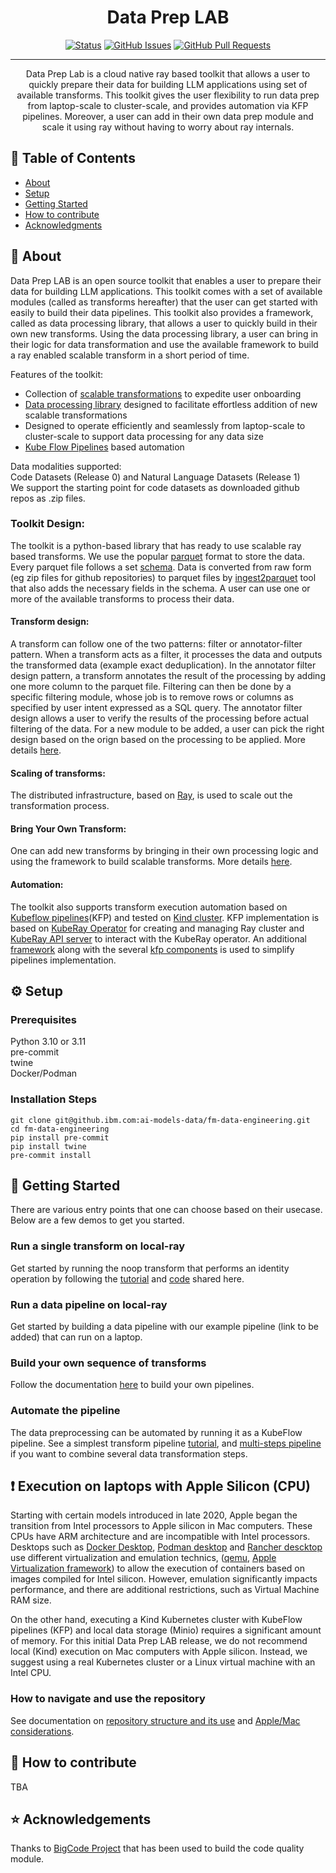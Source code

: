 

<h1 align="center">Data Prep LAB </h1>

<div align="center">

  [![Status](https://img.shields.io/badge/status-active-success.svg)]() 
  [![GitHub Issues](https://img.shields.io/github/issues/kylelobo/The-Documentation-Compendium.svg)](https://github.ibm.com/ai-models-data/fm-data-engineering/issues)
  [![GitHub Pull Requests](https://img.shields.io/github/issues-pr/kylelobo/The-Documentation-Compendium.svg)](https://github.ibm.com/ai-models-data/fm-data-engineering/pulls)
</div>

---

<p align="center"> Data Prep Lab is a cloud native ray based toolkit that allows a user to quickly prepare their data for building LLM applications using set of available transforms. This toolkit gives the user flexibility to run data prep from laptop-scale to cluster-scale, and provides automation via KFP pipelines. Moreover, a user can add in their own data prep module and scale it using ray without having to worry about ray internals. 
    <br> 
</p>

## 📝 Table of Contents
- [About](#about)
- [Setup](#setup)
- [Getting Started](#getting_started)
- [How to contribute](#contribute_steps)
- [Acknowledgments](#acknowledgement)

## &#x1F4D6; About <a name = "about"></a>

Data Prep LAB is an open source toolkit that enables a user to prepare their data for building LLM applications. This toolkit comes with a set of available modules (called as transforms hereafter) that the user can get started with easily to build their data pipelines. This toolkit also provides a framework, called as data processing library, that allows a user to quickly build in their own new transforms. Using the data processing library, a user can bring in their logic for data transformation and use the available framework to build a ray enabled scalable transform in a short period of time. 

Features of the toolkit: 
- Collection of [scalable transformations](transforms) to expedite user onboarding
- [Data processing library](data-processing-lib/README.md) designed to facilitate effortless addition of new scalable transformations
- Designed to operate efficiently and seamlessly from laptop-scale to cluster-scale to support data processing for any data size
- [Kube Flow Pipelines](https://www.kubeflow.org/docs/components/pipelines/v1/introduction/) based automation 

Data modalities supported: \
Code Datasets (Release 0)  and Natural Language Datasets (Release 1)\
We support the starting point for code datasets as downloaded github repos as .zip files. 

### Toolkit Design: 
The toolkit is a python-based library that has ready to use scalable ray based transforms. We use the popular [parquet](https://arrow.apache.org/docs/python/parquet.html) format to store the data. Every parquet file follows a set [schema](https://github.ibm.com/ai-models-data/fm-data-engineering/tree/dev/tools/ingest2parquet). Data is converted from raw form (eg zip files for github repositories) to parquet files by [ingest2parquet](https://github.ibm.com/ai-models-data/fm-data-engineering/tree/dev/tools/ingest2parquet) tool that also adds the necessary fields in the schema.  A user can use one or more of the available transforms to process their data. 

#### Transform design: 
A transform can follow one of the two patterns: filter or annotator-filter pattern. When a transform acts as a filter, it processes the data and outputs the transformed data (example exact deduplication). In the annotator filter design pattern, a transform annotates the result of the processing by adding one more column to the parquet file. Filtering can then be done by a specific filtering module, whose job is to remove rows or columns as specified by user intent expressed as a SQL query. The annotator filter design allows a user to verify the results of the processing before actual filtering of the data. For a new module to be added, a user can pick the right design based on the orign based on the processing to be applied. More details [here](transforms/README.md). 

#### Scaling of transforms: 
The distributed infrastructure, based on [Ray](https://docs.ray.io/en/latest/index.html), is used to scale out the transformation process.

#### Bring Your Own Transform: 
One can add new transforms by bringing in their own processing logic and using the framework to build scalable transforms. More details [here](data-processing-lib/doc/overview.md). 

#### Automation: 
The toolkit also supports transform execution automation based on 
[Kubeflow pipelines](https://www.kubeflow.org/docs/components/pipelines/v1/introduction/)(KFP) and
tested on [Kind cluster](https://kind.sigs.k8s.io/). KFP implementation is based on [KubeRay Operator](https://docs.ray.io/en/master/cluster/kubernetes/getting-started.html)
for creating and managing Ray cluster and [KubeRay API server](https://github.com/ray-project/kuberay/tree/master/apiserver)
to interact with the KubeRay operator. An additional [framework](kfp/kfp_support_lib) along with the several
[kfp components](kfp/kfp_ray_components) is used to simplify pipelines implementation.




## &#x2699; Setup <a name = "setup"></a>


### Prerequisites

Python 3.10 or 3.11 \
pre-commit\
twine \
Docker/Podman


### Installation Steps

```shell
git clone git@github.ibm.com:ai-models-data/fm-data-engineering.git
cd fm-data-engineering
pip install pre-commit
pip install twine
pre-commit install
```

## &#x1F680; Getting Started <a name = "getting_started"></a>

There are various entry points that one can choose based on their usecase. Below are a few demos to get you started. 

### Run a single transform on local-ray
Get started by running the noop transform that performs an identity operation by following the [tutorial](data-processing-lib/doc/simplest-transform-tutorial.md) and [code](https://github.ibm.com/ai-models-data/fm-data-engineering/tree/dev/transforms/universal/noop) shared here. 

### Run a data pipeline on local-ray
Get started by building a data pipeline with our example pipeline (link to be added) that can run on a laptop. 

### Build your own sequence of transforms
Follow the documentation [here](doc/data-processing.md) to build your own pipelines. 

### Automate the pipeline
The data preprocessing can be automated by running it as a KubeFlow pipeline. See a simplest transform pipeline [tutorial](.kfp/doc/simple_transform_pipeline.md),
and [multi-steps pipeline](https://github.ibm.com/ai-models-data/fm-data-engineering/blob/dev/kfp/doc/multi_transform_pipeline.md) 
if you want to combine several data transformation steps.

## &#x2757; Execution on laptops with Apple Silicon (CPU) 
Starting with certain models introduced in late 2020, Apple began the transition from Intel processors to Apple silicon in Mac computers. 
These CPUs have ARM architecture and are incompatible with Intel processors. Desktops such as [Docker Desktop](https://www.docker.com/products/docker-desktop/),
[Podman desktop](https://podman-desktop.io/) and [Rancher descktop](https://docs.rancherdesktop.io/) use different virtualization and emulation technics,
([qemu](https://www.qemu.org/), [Apple Virtualization framework](https://developer.apple.com/documentation/virtualization)) 
to allow the execution of containers based on images compiled for Intel silicon. However, emulation significantly 
impacts performance, and there are additional restrictions, such as Virtual Machine RAM size.     

On the other hand, executing a Kind Kubernetes cluster with KubeFlow pipelines (KFP) and local data storage (Minio) 
requires a significant amount of memory. For this initial Data Prep LAB release, we do not recommend local (Kind) 
execution on Mac computers with Apple silicon. Instead, we suggest using a real Kubernetes cluster or a Linux virtual 
machine with an Intel CPU. 

### How to navigate and use  the repository
See documentation on [repository structure and its use](doc/repo.md) and [Apple/Mac considerations](doc/mac.md).

## &#x1F91D; How to contribute <a name = "contribute_steps"></a>
TBA


## &#x2B50; Acknowledgements <a name = "acknowledgement"></a>
Thanks to [BigCode Project](https://github.com/bigcode-project) that has been used to build the code quality module. 






